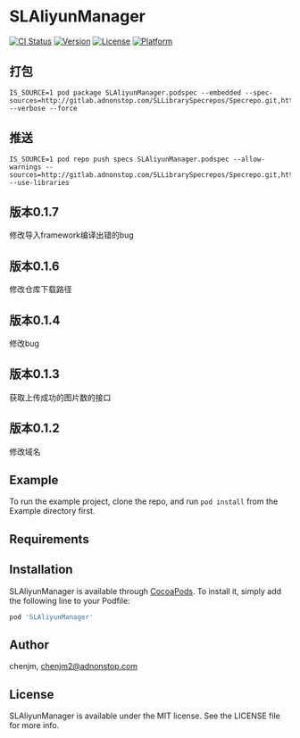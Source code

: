 # SLAliyunManager

[![CI Status](http://img.shields.io/travis/chenjm/SLAliyunManager.svg?style=flat)](https://travis-ci.org/chenjm/SLAliyunManager)
[![Version](https://img.shields.io/cocoapods/v/SLAliyunManager.svg?style=flat)](http://cocoapods.org/pods/SLAliyunManager)
[![License](https://img.shields.io/cocoapods/l/SLAliyunManager.svg?style=flat)](http://cocoapods.org/pods/SLAliyunManager)
[![Platform](https://img.shields.io/cocoapods/p/SLAliyunManager.svg?style=flat)](http://cocoapods.org/pods/SLAliyunManager)

## 打包

```shell
IS_SOURCE=1 pod package SLAliyunManager.podspec --embedded --spec-sources=http://gitlab.adnonstop.com/SLLibrarySpecrepos/Specrepo.git,https://github.com/CocoaPods/Specs.git --verbose --force
```

## 推送

```shell
IS_SOURCE=1 pod repo push specs SLAliyunManager.podspec --allow-warnings --sources=http://gitlab.adnonstop.com/SLLibrarySpecrepos/Specrepo.git,https://github.com/CocoaPods/Specs.git --use-libraries
```

## 版本0.1.7

修改导入framework编译出错的bug

## 版本0.1.6

修改仓库下载路径

## 版本0.1.4

修改bug

## 版本0.1.3

获取上传成功的图片数的接口

## 版本0.1.2

修改域名

## Example

To run the example project, clone the repo, and run `pod install` from the Example directory first.

## Requirements

## Installation

SLAliyunManager is available through [CocoaPods](http://cocoapods.org). To install
it, simply add the following line to your Podfile:

```ruby
pod 'SLAliyunManager'
```

## Author

chenjm, chenjm2@adnonstop.com

## License

SLAliyunManager is available under the MIT license. See the LICENSE file for more info.


